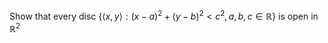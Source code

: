 Show that every disc $\{\langle x,y \rangle : (x-a)^2 + (y-b)^2 < c^2, a,b,c \in \mathbb{R}\}$ is open in $\mathbb{R}^2$
